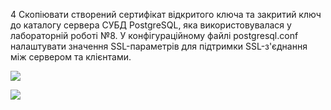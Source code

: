 4 Скопіювати створений сертифікат відкритого ключа та закритий ключ до каталогу сервера СУБД PostgreSQL, яка використовувалася у лабораторній роботі №8. У конфігураційному файлі postgresql.conf налаштувати значення SSL-параметрів для підтримки SSL-з'єднання між сервером та клієнтами.

![](https://lh4.googleusercontent.com/laQKq6NBmlsQkWAX_ZLOqRBVIO-TEDXM7HoO3NyQFlsYWp3t5sLu5L5muQ5N_E85FcH0838ErJB5J4JgDTZr_dMWRkb3u2pYZ1kS-54n2a9zyNcmEyujUz6aemKq-c2LhzXJCnsHEBH63VazqYVWEo_Jkz2N-lKEL4XJYQuUN47E86bVgtA3ZTP5uh3fww)

![](https://lh4.googleusercontent.com/L3SFYSIiD7Lm_D1c2Yata4NdPg1iLr6nBNno_N_pnXSRjkvmbwPhAdXnXYed8kCoVoseoC63l-9Ei-6-vTVV_RVPyrYKSirMUotEMkHX9PKnKB3w3I1BRExXySehFgWYdJtPc_-zMSYi_CCKOVui2i1J_sOTOAHt1fV4r_iWe_sjshWQkbhej79ZnHKQlA)
